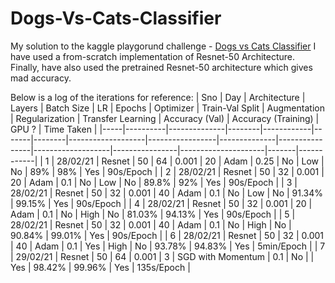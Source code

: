 # Dogs-Vs-Cats-Classifier


[Tom&Spike]: https://i.ytimg.com/vi/Fp0aLxB4KQs/hqdefault.jpg "Tom vs Spike"

My solution to the kaggle playgorund challenge - [Dogs vs Cats Classifier](https://www.kaggle.com/c/dogs-vs-cats/)
I have used a from-scratch implementation of Resnet-50 Architecture. 
Finally, have also used the pretrained Resnet-50 architecture which gives mad accuracy.

Below is a log of the iterations for reference:
| Sno | Day      | Architecture | Layers | Batch Size | LR    | Epochs | Optimizer         | Train-Val Split | Augmentation | Regularization | Transfer Learning | Accuracy (Val) | Accuracy (Training) | GPU ? | Time Taken |
|-----|----------|--------------|--------|------------|-------|--------|-------------------|-----------------|--------------|----------------|-------------------|----------------|---------------------|-------|------------|
| 1   | 28/02/21 | Resnet       | 50     | 64         | 0.001 | 20     | Adam              | 0.25            | No           | Low            | No                | 89%            | 98%                 | Yes   | 90s/Epoch  |
| 2   | 28/02/21 | Resnet       | 50     | 32         | 0.001 | 20     | Adam              | 0.1             | No           | Low            | No                | 89.8%          | 92%                 | Yes   | 90s/Epoch  |
| 3   | 28/02/21 | Resnet       | 50     | 32         | 0.001 | 40     | Adam              | 0.1             | No           | Low            | No                | 91.34%         | 99.15%              | Yes   | 90s/Epoch  |
| 4   | 28/02/21 | Resnet       | 50     | 32         | 0.001 | 20     | Adam              | 0.1             | No           | High           | No                | 81.03%         | 94.13%              | Yes   | 90s/Epoch  |
| 5   | 28/02/21 | Resnet       | 50     | 32         | 0.001 | 40     | Adam              | 0.1             | No           | High           | No                | 90.84%         | 99.01%              | Yes   | 90s/Epoch  |
| 6   | 28/02/21 | Resnet       | 50     | 32         | 0.001 | 40     | Adam              | 0.1             | Yes          | High           | No                | 93.78%         | 94.83%              | Yes   | 5min/Epoch |
| 7   | 29/02/21 | Resnet       | 50     | 64         | 0.001 | 3      | SGD with Momentum | 0.1             | No           |                | Yes               | 98.42%         | 99.96%              | Yes   | 135s/Epoch |
